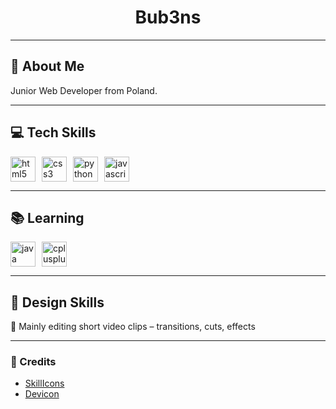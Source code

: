 <h1 align="center">Bub3ns</h1>

---

## 👋 About Me

Junior Web Developer from Poland.

---

## 💻 Tech Skills

<div style="display: flex; gap: 10px;">
  <img src="https://cdn.jsdelivr.net/gh/devicons/devicon/icons/html5/html5-original.svg" height="40" alt="html5" />
  <img src="https://cdn.jsdelivr.net/gh/devicons/devicon/icons/css3/css3-original.svg" height="40" alt="css3" />
  <img src="https://cdn.jsdelivr.net/gh/devicons/devicon/icons/python/python-original.svg" height="40" alt="python" />
  <img src="https://cdn.jsdelivr.net/gh/devicons/devicon/icons/javascript/javascript-original.svg" height="40" alt="javascript" />
</div>

---

## 📚 Learning

<div style="display: flex; gap: 10px;">
  <img src="https://cdn.jsdelivr.net/gh/devicons/devicon/icons/java/java-original.svg" height="40" alt="java" />
  <img src="https://cdn.jsdelivr.net/gh/devicons/devicon/icons/cplusplus/cplusplus-original.svg" height="40" alt="cplusplus" />
</div>

---

## 🎨 Design Skills

🎥 Mainly editing short video clips – transitions, cuts, effects

---

### 📌 Credits

- [SkillIcons](https://github.com/tandpfun/skill-icons)
- [Devicon](https://devicon.dev/)
